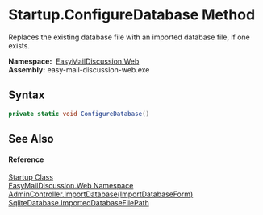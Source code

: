 Startup.ConfigureDatabase Method
================================
Replaces the existing database file with an imported database file, if one exists.

  **Namespace:**  [EasyMailDiscussion.Web][1]  
  **Assembly:** easy-mail-discussion-web.exe

Syntax
------

```csharp
private static void ConfigureDatabase()
```


See Also
--------

#### Reference
[Startup Class][2]  
[EasyMailDiscussion.Web Namespace][1]  
[AdminController.ImportDatabase(ImportDatabaseForm)][3]  
[SqliteDatabase.ImportedDatabaseFilePath][4]  

[1]: ../README.md
[2]: README.md
[3]: ../../EasyMailDiscussion.Web.Controllers/AdminController/ImportDatabase.md
[4]: ../../EasyMailDiscussion.Common.Database/SqliteDatabase/ImportedDatabaseFilePath.md
